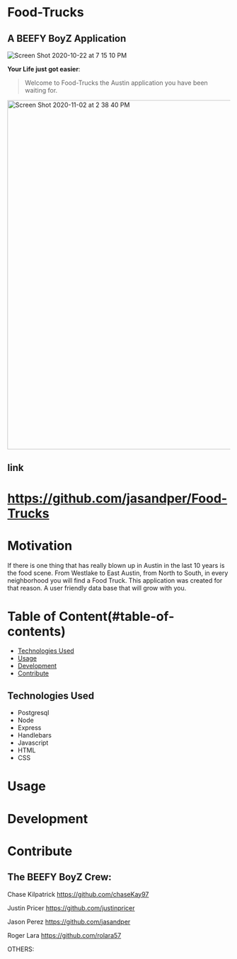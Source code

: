 # Food-Trucks
## A BEEFY BoyZ Application
![Screen Shot 2020-10-22 at 7 15 10 PM](https://user-images.githubusercontent.com/60681276/97395198-643e9380-18b2-11eb-97d8-44cadbedf35f.png)

**Your Life just got easier**:
> Welcome to Food-Trucks 
>the Austin application you have been waiting for.
<img width="790" alt="Screen Shot 2020-11-02 at 2 38 40 PM" src="https://user-images.githubusercontent.com/60681276/97916790-1c3bc880-1d19-11eb-96f1-e45e00e294f9.png">



## **link**
# https://github.com/jasandper/Food-Trucks

# **Motivation**

If there is one thing that has really blown up in Austin in the last 10 years is the food scene. From Westlake to East Austin, from North to South, in every neighborhood you will find a Food Truck. This application was created for that reason. A user friendly data base that will grow with you.  

# **Table of Content(#table-of-contents)**

- [Technologies Used](#Technologies-Used)
- [Usage](#usage)
- [Development](#development)
- [Contribute](#contribute)


## Technologies Used
* Postgresql
* Node
* Express
* Handlebars
* Javascript 
* HTML
* CSS



# Usage



# Development





# Contribute

## **The BEEFY BoyZ Crew:**

Chase Kilpatrick
https://github.com/chaseKay97

Justin Pricer
https://github.com/justinpricer

Jason Perez
https://github.com/jasandper

Roger Lara
https://github.com/rolara57

OTHERS:
